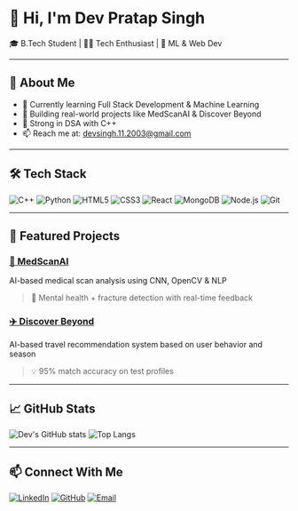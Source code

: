 # 👋 Hi, I'm Dev Pratap Singh

🎓 B.Tech Student | 👨‍💻 Tech Enthusiast | 🤖 ML & Web Dev

---

## 🚀 About Me
- 🌱 Currently learning Full Stack Development & Machine Learning  
- 🔭 Building real-world projects like MedScanAI & Discover Beyond  
- 🧠 Strong in DSA with C++  
- 📫 Reach me at: [devsingh.11.2003@gmail.com](mailto:devsingh.11.2003@gmail.com)

---

## 🛠️ Tech Stack
![C++](https://img.shields.io/badge/-C++-blue?style=flat-square&logo=c%2B%2B)
![Python](https://img.shields.io/badge/-Python-yellow?style=flat-square&logo=python)
![HTML5](https://img.shields.io/badge/-HTML5-orange?style=flat-square&logo=html5)
![CSS3](https://img.shields.io/badge/-CSS3-blue?style=flat-square&logo=css3)
![React](https://img.shields.io/badge/-React-black?style=flat-square&logo=react)
![MongoDB](https://img.shields.io/badge/-MongoDB-green?style=flat-square&logo=mongodb)
![Node.js](https://img.shields.io/badge/-Node.js-black?style=flat-square&logo=node.js)
![Git](https://img.shields.io/badge/-Git-red?style=flat-square&logo=git)

---

## 📌 Featured Projects

### [🩻 MedScanAI](https://github.com/Dev-pratap-singh01/MedScanAI)
AI-based medical scan analysis using CNN, OpenCV & NLP  
> 🧠 Mental health + fracture detection with real-time feedback

### [✈️ Discover Beyond](https://github.com/Dev-pratap-singh01/Tools_and_Travels)
AI-based travel recommendation system based on user behavior and season  
> 💡 95% match accuracy on test profiles

---

## 📈 GitHub Stats

![Dev's GitHub stats](https://github-readme-stats.vercel.app/api?username=Dev-pratap-singh01&show_icons=true&theme=github_dark)
![Top Langs](https://github-readme-stats.vercel.app/api/top-langs/?username=Dev-pratap-singh01&layout=compact&theme=github_dark)

---

## 📫 Connect With Me
[![LinkedIn](https://img.shields.io/badge/-LinkedIn-blue?style=flat-square&logo=linkedin&logoColor=white)](https://www.linkedin.com/in/dev-pratap-singh-393951298/)
[![GitHub](https://img.shields.io/badge/-GitHub-black?style=flat-square&logo=github)](https://github.com/Dev-pratap-singh01)
[![Email](https://img.shields.io/badge/-Gmail-red?style=flat-square&logo=gmail&logoColor=white)](mailto:devsingh.11.2003@gmail.com)
